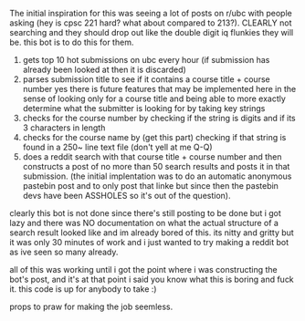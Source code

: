 The initial inspiration for this was seeing a lot of posts on r/ubc with people asking (hey is cpsc 221 hard? what about compared to 213?). CLEARLY not searching and they should drop out like the double digit iq flunkies they will be. this bot is to do this for them.

1. gets top 10 hot submissions on ubc every hour (if submission has already been looked at then it is discarded)
2. parses submission title to see if it contains a course title + course number
      yes there is future features that may be implemented here in the sense of looking only for a course title and being able to more         exactly determine what the submitter is looking for by taking key strings
3. checks for the course number by checking if the string is digits and if its 3 characters in length
4. checks for the course name by (get this part) checking if that string is found in a 250~ line text file (don't yell at me Q-Q)
5. does a reddit search with that course title + course number and then constructs a post of no more than 50 search results and posts it in that submission. (the initial implentation was to do an automatic anonymous pastebin post and to only post that linke but since then the pastebin devs have been ASSHOLES so it's out of the question).

clearly this bot is not done since there's still posting to be done but i got lazy and there was NO documentation on what the actual structure of a search result looked like and im already bored of this. its nitty and gritty but it was only 30 minutes of work and i just wanted to try making a reddit bot as ive seen so many already. 

all of this was working until i got the point where i was constructing the bot's post, and it's at that point i said you know what this is boring and fuck it. this code is up for anybody to take :)

props to praw for making the job seemless. 
